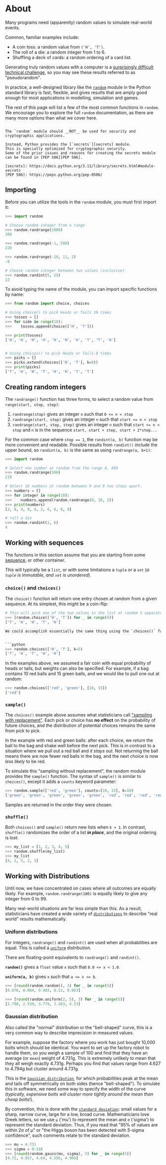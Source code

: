 # About

Many programs need (apparently) random values to simulate real-world events.

Common, familiar examples include:
- A coin toss: a random value from `('H', 'T')`.
- The roll of a die: a random integer from 1 to 6.
- Shuffling a deck of cards: a random ordering of a card list.

Generating truly random values with a computer is a [surprisingly difficult technical challenge][truly-random], so you may see these results referred to as "pseudorandom".

In practice, a well-designed library like the [`random`][random] module in the Python standard library is fast, flexible, and gives results that are amply good enough for most applications in modelling, simulation and games.

The rest of this page will list a few of the most common functions in `random`.
We encourage you to explore the full `random` documentation, as there are many more options than what we cover here.



~~~~exercism/caution

The `random` module should __NOT__ be used for security and cryptographic applications.

Instead, Python provides the [`secrets`][secrets] module.
This is specially optimized for cryptographic security.
Some of the prior issues and reasons for creating the secrets module can be found in [PEP 506][PEP 506].

[secrets]: https://docs.python.org/3.11/library/secrets.html#module-secrets
[PEP 506]: https://peps.python.org/pep-0506/
~~~~



## Importing

Before you can utilize the tools in the `random` module, you must first import it:

```python
>>> import random

# Choose random integer from a range
>>> random.randrange(1000)
360

>>> random.randrange(-1, 500)
228

>>> random.randrange(-10, 11, 2)
-8

# Choose random integer between two values (inclusive)
>>> random.randint(5, 25)
22

```

To avoid typing the name of the module, you can import specific functions by name:

```python
>>> from random import choice, choices

# Using choice() to pick Heads or Tails 10 times
>>> tosses = []
>>> for side in range(10):
>>>    tosses.append(choice(['H', 'T']))    

>>> print(tosses)
['H', 'H', 'H', 'H', 'H', 'H', 'H', 'T', 'T', 'H']


# Using choices() to pick Heads or Tails 8 times
>>> picks = []
>>> picks.extend(choices(['H', 'T'], k=8))
>>> print(picks)
['T', 'H', 'H', 'T', 'H', 'H', 'T', 'T']
```


## Creating random integers

The `randrange()` function has three forms, to select a random value from `range(start, stop, step)`:
  1.  `randrange(stop)` gives an integer `n` such that `0 <= n < stop`
  2.   `randrange(start, stop)` gives an integer `n` such that `start <= n < stop`
  3.  `randrange(start, stop, step)` gives an integer `n` such that `start <= n < stop` and `n` is in the sequence `start, start + step, start + 2*step...`

For the common case where `step == 1`, the `randint(a, b)` function may be more convenient and readable.
Possible results from `randint()` _include_ the upper bound, so `randint(a, b)` is the same as using `randrange(a, b+1)`:

```python
>>> import random

# Select one number at random from the range 0, 499
>>> random.randrange(500)
219

# Select 10 numbers at random between 0 and 9 two steps apart.
>>> numbers = []
>>> for integer in range(10):
>>>    numbers.append(random.randrange(0, 10, 2))
>>> print(numbers)
[2, 8, 4, 0, 4, 2, 6, 6, 8, 8]

# roll a die
>>> random.randint(1, 6)  
4
```



## Working with sequences

The functions in this section assume that you are starting from some [sequence][sequence-types], or other container.


This will typically be a `list`, or with some limitations a `tuple` or a `set` (_a `tuple` is immutable, and `set` is unordered_).



### `choice()` and `choices()`

The `choice()` function will return one entry chosen at random from a given sequence.
At its simplest, this might be a coin-flip:

```python
# This will pick one of the two values in the list at random 5 separate times 
>>> [random.choice(['H', 'T']) for _ in range(5)]
['T', 'H', 'H', 'T', 'H']

We could accomplish essentially the same thing using the `choices()` function, supplying a keyword argument with the list length:


```python
>>> random.choices(['H', 'T'], k=5)
['T', 'H', 'T', 'H', 'H']
```


In the examples above, we assumed a fair coin with equal probability of heads or tails, but weights can also be specified.
For example, if a bag contains 10 red balls and 15 green balls, and we would like to pull one out at random:

```python
>>> random.choices(['red', 'green'], [10, 15])
['red']
```



### `sample()`

The `choices()` example above assumes what statisticians call ["sampling with replacement"][sampling-with-replacement].
Each pick or choice has **no effect** on the probability of future choices, and the distribution of potential choices remains the same from pick to pick.


In the example with red and green balls: after each choice, we _return_ the ball to the bag and shake well before the next pick.
This is in contrast to a situation where we pull out a red ball and _it stays out_.
Not returning the ball means there are now fewer red balls in the bag, and the next choice is now _less likely_ to be red.

To simulate this "sampling without replacement", the random module provides the `sample()` function.
The syntax of `sample()` is similar to `choices()`, except it adds a `counts` keyword parameter:


```python
>>> random.sample(['red', 'green'], counts=[10, 15], k=10)
['green', 'green', 'green', 'green', 'green', 'red', 'red', 'red', 'red', 'green']
```

Samples are returned in the order they were chosen.



### `shuffle()`

Both `choices()` and `sample()` return new lists when `k > 1`.
In contrast, `shuffle()` randomizes the order of a list _**in place**_, and the original ordering is lost:

```python
>>> my_list = [1, 2, 3, 4, 5]
>>> random.shuffle(my_list)
>>> my_list
[4, 1, 5, 2, 3]
```


## Working with Distributions

Until now, we have concentrated on cases where all outcomes are equally likely.
For example, `random.randrange(100)` is equally likely to give any integer from 0 to 99.

Many real-world situations are far less simple than this.
As a result, statisticians have created a wide variety of [`distributions`][probability-distribution] to describe "real world" results mathematically.



### Uniform distributions

For integers, `randrange()` and `randint()` are used when all probabilities are equal.
This is called a [`uniform`][uniform-distribution] distribution.


There are floating-point equivalents to `randrange()` and `randint()`.

__`random()`__ gives a `float` value `x` such that `0.0 <= x < 1.0`.

__`uniform(a, b)`__ gives `x` such that `a <= x <= b`.

```python
>>> [round(random.random(), 3) for _ in range(5)]
[0.876, 0.084, 0.483, 0.22, 0.863]

>>> [round(random.uniform(2, 5), 3) for _ in range(5)]
[2.798, 2.539, 3.779, 3.363, 4.33]
```



### Gaussian distribution

Also called the "normal" distribution or the "bell-shaped" curve, this is a very common way to describe imprecision in measured values.

For example, suppose the factory where you work has just bought 10,000 bolts which should be identical.
You want to set up the factory robot to handle them, so you weigh a sample of 100 and find that they have an average (or `mean`) weight of 4.731g.
This is extremely unlikely to mean that they all weigh exactly 4.731g.
Perhaps you find that values range from 4.627 to 4.794g but cluster around 4.731g.

This is the [`Gaussian distribution`][gaussian-distribution], for which probabilities peak at the mean and tails off symmetrically on both sides (hence "bell-shaped").
To simulate this in software, we need some way to specify the width of the curve (_typically, expensive bolts will cluster more tightly around the mean than cheap bolts!_).

By convention, this is done with the [`standard deviation`][standard-deviation]: small values for a sharp, narrow curve, large for a low, broad curve.
Mathematicians love Greek letters, so we use `μ` ('mu') to represent the mean and `σ` ('sigma') to represent the standard deviation.
Thus, if you read that "95% of values are within 2σ of μ" or "the Higgs boson has been detected with 5-sigma confidence", such comments relate to the standard deviation.

```python
>>> mu = 4.731
>>> sigma = 0.316
>>> [round(random.gauss(mu, sigma), 3) for _ in range(5)]
[4.72, 4.957, 4.64, 4.556, 4.968]
```

[gaussian-distribution]: https://simple.wikipedia.org/wiki/Normal_distribution
[probability-distribution]: https://simple.wikipedia.org/wiki/Probability_distribution
[random]: https://docs.python.org/3/library/random.html
[sampling-with-replacement]: https://www.youtube.com/watch?v=LnGFL_A6A6A
[sequence-types]: https://docs.python.org/3/library/stdtypes.html#sequence-types-list-tuple-range
[standard-deviation]: https://simple.wikipedia.org/wiki/Standard_deviation
[truly-random]: https://www.malwarebytes.com/blog/news/2013/09/in-computers-are-random-numbers-really-random
[uniform-distribution]: https://www.investopedia.com/terms/u/uniform-distribution.asp#:~:text=In%20statistics%2C%20uniform%20distribution%20refers,a%20spade%20is%20equally%20likely.
